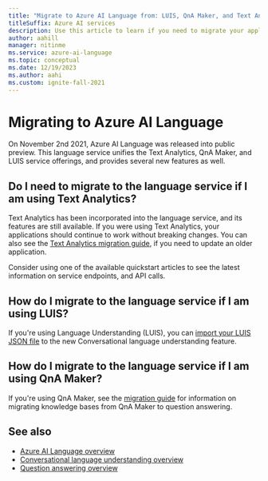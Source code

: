 ```yaml
---
title: "Migrate to Azure AI Language from: LUIS, QnA Maker, and Text Analytics"
titleSuffix: Azure AI services
description: Use this article to learn if you need to migrate your applications from LUIS, QnA Maker, and Text Analytics.
author: aahill
manager: nitinme
ms.service: azure-ai-language
ms.topic: conceptual
ms.date: 12/19/2023
ms.author: aahi
ms.custom: ignite-fall-2021
---
```


# Migrating to Azure AI Language

On November 2nd 2021, Azure AI Language was released into public preview. This language service unifies the Text Analytics, QnA Maker, and LUIS service offerings, and provides several new features as well. 

## Do I need to migrate to the language service if I am using Text Analytics?

Text Analytics has been incorporated into the language service, and its features are still available. If you were using Text Analytics, your applications should continue to work without breaking changes. You can also see the [Text Analytics migration guide](migrate-language-service-latest.md), if you need to update an older application. 

Consider using one of the available quickstart articles to see the latest information on service endpoints, and API calls. 

## How do I migrate to the language service if I am using LUIS?

If you're using Language Understanding (LUIS), you can [import your LUIS JSON file](../conversational-language-understanding/how-to/migrate-from-luis.md) to the new Conversational language understanding feature. 

## How do I migrate to the language service if I am using QnA Maker?

If you're using QnA Maker, see the [migration guide](../question-answering/how-to/migrate-qnamaker.md) for information on migrating knowledge bases from QnA Maker to question answering.

## See also

* [Azure AI Language overview](../overview.md)
* [Conversational language understanding overview](../conversational-language-understanding/overview.md)
* [Question answering overview](../question-answering/overview.md)

